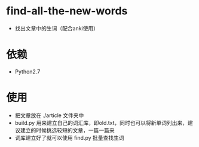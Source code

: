 # find-all-the-new-words
- 找出文章中的生词（配合anki使用）

# 依赖
- Python2.7 

# 使用
- 把文章放在 ./article 文件夹中 
- build.py 用来建立自己的词汇库，即old.txt，同时也可以将新单词列出来，建议建立的时候挑选较短的文章，一篇一篇来 
- 词库建立好了就可以使用 find.py 批量查找生词 
